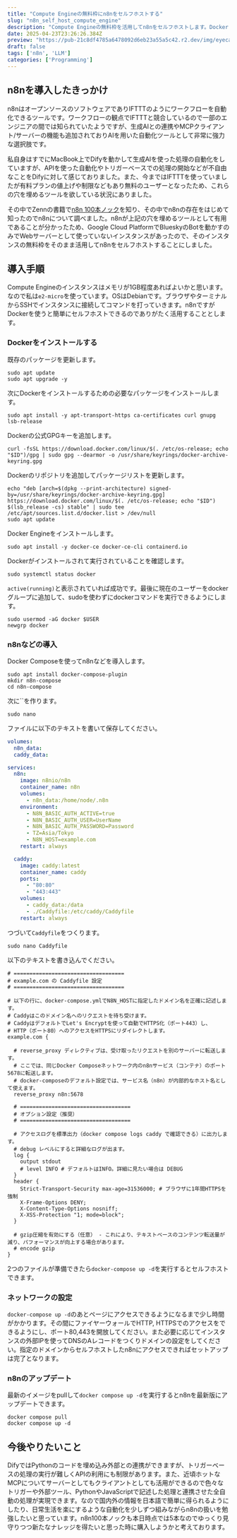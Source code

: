 ```yaml
---
title: "Compute Engineの無料枠にn8nをセルフホストする"
slug: "n8n_self_host_compute_engine"
description: "Compute Engineの無料枠を活用してn8nをセルフホストします。Docker Composeを使った手軽な手順でn8nの構築ができ生成AIも含めた多様な自動化を実現する環境が整います。"
date: 2025-04-23T23:26:26.384Z
preview: "https://pub-21c8df4785a6478092d6eb23a55a5c42.r2.dev/img/eyecatch/n8n.webp"
draft: false
tags: ['n8n', 'LLM']
categories: ['Programming']
---
```


## n8nを導入したきっかけ

n8nはオープンソースのソフトウェアでありIFTTTのようにワークフローを自動化できるツールです。ワークフローの観点でIFTTTと競合しているので一部のエンジニアの間では知られていたようですが、生成AIとの連携やMCPクライアント/サーバーの機能も追加されておりAIを用いた自動化ツールとして非常に強力な選択肢です。

私自身はすでにMacBook上でDifyを動かして生成AIを使った処理の自動化をしていますが、APIを使った自動化やトリガーベースでの処理の開始などが不自由なことをDifyに対して感じておりました。また、今まではIFTTTを使っていましたが有料プランの値上げや制限などもあり無料のユーザーとなったため、これらの穴を埋めるツールを欲している状況にありました。

その中でZennの書籍で[n8n 100本ノック](https://zenn.dev/qinritukou/books/n8n_100_knocks)を知り、その中でn8nの存在をはじめて知ったのでn8nについて調べました。n8nが上記の穴を埋めるツールとして有用であることが分かったため、Google Cloud PlatformでBlueskyのBotを動かすのみでWebサーバーとして使っていないインスタンスがあったので、そのインスタンスの無料枠をそのまま活用してn8nをセルフホストすることにしました。

## 導入手順

Compute Engineのインスタンスはメモリが1GB程度あればよいかと思います。なので私は`e2-micro`を使っています。OSはDebianです。ブラウザやターミナルからSSHでインスタンスに接続してコマンドを打っていきます。n8nですがDockerを使うと簡単にセルフホストできるのでありがたく活用することとします。

### Dockerをインストールする

既存のパッケージを更新します。

```shell
sudo apt update
sudo apt upgrade -y
```

次にDockerをインストールするための必要なパッケージをインストールします。

```shell
sudo apt install -y apt-transport-https ca-certificates curl gnupg lsb-release
```

Dockerの公式GPGキーを追加します。

```shell
curl -fsSL https://download.docker.com/linux/$(. /etc/os-release; echo "$ID")/gpg | sudo gpg --dearmor -o /usr/share/keyrings/docker-archive-keyring.gpg
```

Dockerのリポジトリを追加してパッケージリストを更新します。

```shell
echo "deb [arch=$(dpkg --print-architecture) signed-by=/usr/share/keyrings/docker-archive-keyring.gpg] https://download.docker.com/linux/$(. /etc/os-release; echo "$ID") $(lsb_release -cs) stable" | sudo tee /etc/apt/sources.list.d/docker.list > /dev/null
sudo apt update
```

Docker Engineをインストールします。

```shell
sudo apt install -y docker-ce docker-ce-cli containerd.io
```

Dockerがインストールされて実行されていることを確認します。

```shell
sudo systemctl status docker
```

`active(running)`と表示されていれば成功です。最後に現在のユーザーをdockerグループに追加して、sudoを使わずにdockerコマンドを実行できるようにします。

```shell
sudo usermod -aG docker $USER
newgrp docker
```

### n8nなどの導入

Docker Composeを使ってn8nなどを導入します。

```shell
sudo apt install docker-compose-plugin
mkdir n8n-compose
cd n8n-compose
```

次に``を作ります。

```shell
sudo nano
```

ファイルに以下のテキストを書いて保存してください。

```yml
volumes:
  n8n_data:
  caddy_data:

services:
  n8n:
    image: n8nio/n8n
    container_name: n8n
    volumes:
      - n8n_data:/home/node/.n8n
    environment:
      - N8N_BASIC_AUTH_ACTIVE=true
      - N8N_BASIC_AUTH_USER=UserName
      - N8N_BASIC_AUTH_PASSWORD=Password
      - TZ=Asia/Tokyo
      - N8N_HOST=example.com
    restart: always

  caddy:
    image: caddy:latest
    container_name: caddy
    ports:
      - "80:80"
      - "443:443"
    volumes:
      - caddy_data:/data
      - ./Caddyfile:/etc/caddy/Caddyfile
    restart: always
```

つづいて`Caddyfile`をつくります。

```shell
sudo nano Caddyfile
```

以下のテキストを書き込んでください。

```text
# ===================================
# example.com の Caddyfile 設定
# ===================================

# 以下の行に、docker-compose.ymlでN8N_HOSTに指定したドメイン名を正確に記述します。
# Caddyはこのドメイン名へのリクエストを待ち受けます。
# CaddyはデフォルトでLet's Encryptを使って自動でHTTPS化（ポート443）し、
# HTTP（ポート80）へのアクセスをHTTPSにリダイレクトします。
example.com {

  # reverse_proxy ディレクティブは、受け取ったリクエストを別のサーバーに転送します。
  # ここでは、同じDocker Composeネットワーク内のn8nサービス（コンテナ）のポート5678に転送します。
  # docker-composeのデフォルト設定では、サービス名（n8n）が内部的なホスト名として使えます。
  reverse_proxy n8n:5678

  # ===================================
  # オプション設定（推奨）
  # ===================================

  # アクセスログを標準出力（docker compose logs caddy で確認できる）に出力します。
  # debug レベルにすると詳細なログが出ます。
  log {
    output stdout
    # level INFO # デフォルトはINFO。詳細に見たい場合は DEBUG
  }
  header {
    Strict-Transport-Security max-age=31536000; # ブラウザに1年間HTTPSを強制
    X-Frame-Options DENY;
    X-Content-Type-Options nosniff;
    X-XSS-Protection "1; mode=block";
  }

  # gzip圧縮を有効にする（任意） - これにより、テキストベースのコンテンツ転送量が減り、パフォーマンスが向上する場合があります。
  # encode gzip
}
```

2つのファイルが準備できたら`docker-compose up -d`を実行するとセルフホストできます。

### ネットワークの設定

`docker-compose up -d`のあとページにアクセスできるようになるまで少し時間がかかります。その間にファイヤーウォールでHTTP, HTTPSでのアクセスをできるようにし、ポート80,443を開放してください。また必要に応じてインスタンスの外部IPを使ってDNSのAレコードをつくりドメインの設定をしてください。指定のドメインからセルフホストしたn8nにアクセスできればセットアップは完了となります。

### n8nのアップデート

最新のイメージをpullして`docker compose up -d`を実行するとn8nを最新版にアップデートできます。

```shell
docker compose pull
docker compose up -d
```

## 今後やりたいこと

DifyではPythonのコードを埋め込み外部との連携ができますが、トリガーベースの処理の実行が難しくAPIの利用にも制限があります。また、近頃ホットなMCPについてサーバーとしてもクライアントとしても活用ができるので色々なトリガーや外部ツール、PythonやJavaScriptで記述した処理と連携させた全自動の処理が実現できます。なので国内外の情報を日本語で簡単に得られるようにしたり、日常生活を楽にするような自動化を少しずつ組みながらn8nの扱いを勉強したいと思っています。n8n100本ノックも本日時点では5本なのでゆっくり見守りつつ新たなナレッジを得たいと思った時に購入しようかと考えております。

